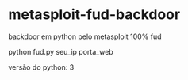 # metasploit-fud-backdoor
backdoor em python pelo metasploit 100% fud

python fud.py seu_ip porta_web

versão do python: 3
